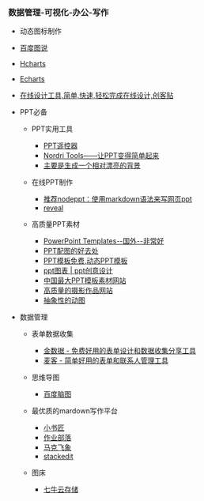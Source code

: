 ### 数据管理-可视化-办公-写作

- 动态图标制作
 - [百度图说](http://www.hcharts.cn/) 
 - [Hcharts](http://www.hcharts.cn/)
 - [Echarts](http://echarts.baidu.com/examples.html)
 - [在线设计工具,简单,快速,轻松完成在线设计,创客贴](http://www.chuangkit.com/dc.html)
 
- PPT必备

  - PPT实用工具
    - [PPT遥控器](https://ppt.baidu.com/)
    - [Nordri Tools——让PPT变得简单起来](http://www.nordritools.com/)
    - [主要是生成一个相对漂亮的背景](http://qrohlf.com/trianglify-generator/)

  - 在线PPT制作
  
    - [推荐nodeppt：使用markdown语法来写网页ppt](http://js8.in/2013/11/16/%E6%8E%A8%E8%8D%90nodeppt%EF%BC%9A%E4%BD%BF%E7%94%A8markdown%E8%AF%AD%E6%B3%95%E6%9D%A5%E5%86%99%E7%BD%91%E9%A1%B5ppt/)
    - [reveal](https://github.com/hakimel/reveal.js/)
 
    
  - 高质量PPT素材
 
    - [PowerPoint Templates--国外--非常好](http://www.presentationload.com/)
    - [PPT配图的好去处](https://pixabay.com/)
    - [PPT模板免费,动态PPT模板](http://www.ppt20.com/)
    - [ppt图表 | ppt创意设计](http://www.500d.me/ppt.jhtml)
    - [中国最大PPT模板素材网站](http://www.yanj.cn/index.php?act=search&cate_id=1)
    - [高质量的摄影作品网站](https://500px.com/popular)
    - [抽象性的动图](https://giphy.com/artists)
    

- 数据管理
  
  - 表单数据收集
    
    - [金数据 - 免费好用的表单设计和数据收集分享工具](https://jinshuju.net/)
    - [麦客 - 简单好用的表单和联系人管理工具](http://www.mikecrm.com/)
  
  - 思维导图
    
    - [百度脑图](http://naotu.baidu.com/)
    
  - 最优质的mardown写作平台
    
    - [小书匠](http://markdown.xiaoshujiang.com/)
    - [作业部落](https://www.zybuluo.com/mdeditor)
    - [马克飞象](https://maxiang.io/)
    - [stackedit](https://stackedit.io/editor)
    
    
  - 图床
    
    - [七牛云存储](https://portal.qiniu.com)
  
